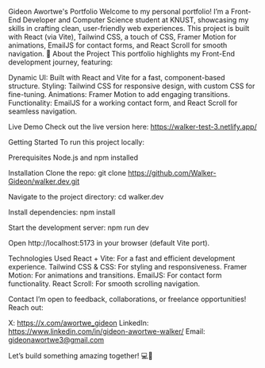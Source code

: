 Gideon Awortwe's Portfolio
Welcome to my personal portfolio! I’m a Front-End Developer and Computer Science student at KNUST, showcasing my skills in crafting clean, user-friendly web experiences. This project is built with React (via Vite), Tailwind CSS, a touch of CSS, Framer Motion for animations, EmailJS for contact forms, and React Scroll for smooth navigation. 🌟
About the Project
This portfolio highlights my Front-End development journey, featuring:

Dynamic UI: Built with React and Vite for a fast, component-based structure.
Styling: Tailwind CSS for responsive design, with custom CSS for fine-tuning.
Animations: Framer Motion to add engaging transitions.
Functionality: EmailJS for a working contact form, and React Scroll for seamless navigation.

Live Demo
Check out the live version here: https://walker-test-3.netlify.app/

Getting Started
To run this project locally:

Prerequisites
Node.js and npm installed

Installation
Clone the repo:
git clone https://github.com/Walker-Gideon/walker.dev.git

Navigate to the project directory:
cd walker.dev

Install dependencies:
npm install

Start the development server:
npm run dev

Open http://localhost:5173 in your browser (default Vite port).

Technologies Used
React + Vite: For a fast and efficient development experience.
Tailwind CSS & CSS: For styling and responsiveness.
Framer Motion: For animations and transitions.
EmailJS: For contact form functionality.
React Scroll: For smooth scrolling navigation.

Contact
I’m open to feedback, collaborations, or freelance opportunities! Reach out:

X: https://x.com/awortwe_gideon
LinkedIn: https://www.linkedin.com/in/gideon-awortwe-walker/
Email: gideonawortwe3@gmail.com

Let’s build something amazing together! 💻🙌
